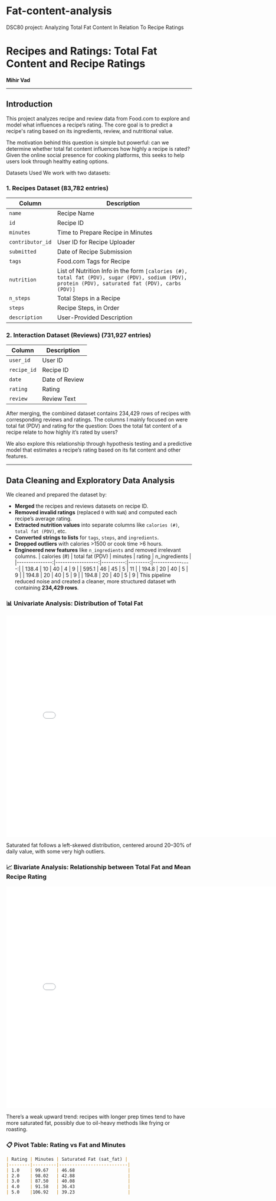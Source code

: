 # Fat-content-analysis
DSC80 project: Analyzing Total Fat Content In Relation To Recipe Ratings

# Recipes and Ratings: Total Fat Content and Recipe Ratings
**Mihir Vad**

---

## Introduction

This project analyzes recipe and review data from Food.com to explore and model what influences a recipe’s rating. The core goal is to predict a recipe's rating based on its ingredients, review, and nutritional value.

The motivation behind this question is simple but powerful: can we determine whether total fat content influences how highly a recipe is rated? Given the  online social presence for cooking platforms, this seeks to help users look through healthy eating options.

Datasets Used
We work with two datasets:

### 1. Recipes Dataset (83,782 entries)

| Column           | Description                                                                                                                                     |
|------------------|-------------------------------------------------------------------------------------------------------------------------------------------------|
| `name`           | Recipe Name                                                                                                                                     |
| `id`             | Recipe ID                                                                                                                                       |
| `minutes`        | Time to Prepare Recipe in Minutes                                                                                                               |
| `contributor_id` | User ID for Recipe Uploader                                                                                                                     |
| `submitted`      | Date of Recipe Submission                                                                                                                       |
| `tags`           | Food.com Tags for Recipe                                                                                                                        |
| `nutrition`      | List of Nutrition Info in the form `[calories (#), total fat (PDV), sugar (PDV), sodium (PDV), protein (PDV), saturated fat (PDV), carbs (PDV)]` |
| `n_steps`        | Total Steps in a Recipe                                                                                                                         |
| `steps`          | Recipe Steps, in Order                                                                                                                          |
| `description`    | User-Provided Description                                                                                                                       |

### 2. Interaction Dataset (Reviews) (731,927 entries)

| Column      | Description        |
|-------------|--------------------|
| `user_id`   | User ID            |
| `recipe_id` | Recipe ID          |
| `date`      | Date of Review     |
| `rating`    | Rating             |
| `review`    | Review Text        |


After merging, the combined dataset contains 234,429 rows of recipes with corresponding reviews and ratings. The columns I mainly focused on were total fat (PDV) and rating for the question: Does the total fat content of a recipe relate to how highly it’s rated by users?

We also explore this relationship through hypothesis testing and a predictive model that estimates a recipe’s rating based on its fat content and other features.

---

## Data Cleaning and Exploratory Data Analysis

We cleaned and prepared the dataset by:
- **Merged** the recipes and reviews datasets on recipe ID.
- **Removed invalid ratings** (replaced `0` with `NaN`) and computed each recipe’s average rating.
- **Extracted nutrition values** into separate columns like `calories (#)`, `total fat (PDV)`, etc.
- **Converted strings to lists** for `tags`, `steps`, and `ingredients`.
- **Dropped outliers** with calories >1500 or cook time >6 hours.
- **Engineered new features** like `n_ingredients` and removed irrelevant columns.
|   calories (#) |   total fat (PDV) |   minutes |   rating |   n_ingredients |
|---------------:|------------------:|----------:|---------:|----------------:|
|          138.4 |                10 |        40 |        4 |               9 |
|          595.1 |                46 |        45 |        5 |              11 |
|          194.8 |                20 |        40 |        5 |               9 |
|          194.8 |                20 |        40 |        5 |               9 |
|          194.8 |                20 |        40 |        5 |               9 |
This pipeline reduced noise and created a cleaner, more structured dataset wth containing **234,429 rows**.

### 📊 Univariate Analysis: Distribution of Total Fat
<iframe src="assets/tot_fat_dist.html" width="800" height="600" frameborder="0"></iframe>

Saturated fat follows a left-skewed distribution, centered around 20–30% of daily value, with some very high outliers.

### 📈 Bivariate Analysis: Relationship between Total Fat and Mean Recipe Rating
<iframe src="assets/totalfatandmeanreciperating.html" width="800" height="600" frameborder="0"></iframe>

There’s a weak upward trend: recipes with longer prep times tend to have more saturated fat, possibly due to oil-heavy methods like frying or roasting.

### 📋 Pivot Table: Rating vs Fat and Minutes

```markdown
| Rating | Minutes | Saturated Fat (sat_fat) |
|--------|---------|--------------------------|
| 1.0    | 99.67   | 46.68                    |
| 2.0    | 98.02   | 42.88                    |
| 3.0    | 87.50   | 40.08                    |
| 4.0    | 91.58   | 36.43                    |
| 5.0    |106.92   | 39.23                    |